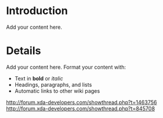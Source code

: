 # Introduction #

Add your content here.


# Details #

Add your content here.  Format your content with:
  * Text in **bold** or _italic_
  * Headings, paragraphs, and lists
  * Automatic links to other wiki pages

http://forum.xda-developers.com/showthread.php?t=1463756
http://forum.xda-developers.com/showthread.php?t=845708